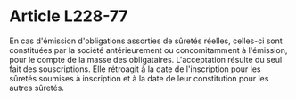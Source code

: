 # Article L228-77

En cas d'émission d'obligations assorties de sûretés réelles, celles-ci sont constituées par la société antérieurement ou concomitamment à l'émission, pour le compte de la masse des obligataires. L'acceptation résulte du seul fait des souscriptions. Elle rétroagit à la date de l'inscription pour les sûretés soumises à inscription et à la date de leur constitution pour les autres sûretés.
